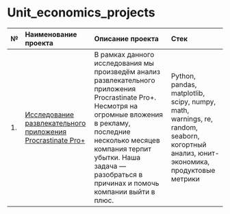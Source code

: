 # Unit_economics_projects

| №  | Наименование проекта  | Описание проекта | Стек |
|:-- |:----------------------|:--------------|:-------------|
| 1. |[Исследование развлекательного приложения Procrastinate Pro+](https://github.com/nikita-data/Unit_economics_projects/blob/main/App%20Procrastinate%20Pro%2B/_App%20Procrastinate%20Pro%2B%20.ipynb)|В рамках данного исследования мы произведём анализ развлекательного приложения Procrastinate Pro+. Несмотря на огромные вложения в рекламу, последние несколько месяцев компания терпит убытки. Наша задача — разобраться в причинах и помочь компании выйти в плюс.|Python, pandas, matplotlib, scipy, numpy, math, warnings, re, random, seaborn, когортный анализ, юнит-экономика, продуктовые метрики |
